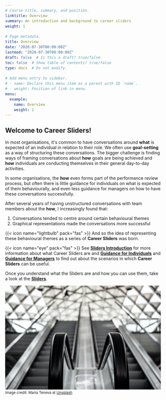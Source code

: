 ```yaml
---
# Course title, summary, and position.
linktitle: Overview
summary: An introduction and background to career sliders
weight: 1

# Page metadata.
title: Overview
date: "2020-07-30T00:00:00Z"
lastmod: "2020-07-30T00:00:00Z"
draft: false  # Is this a draft? true/false
toc: false  # Show table of contents? true/false
type: docs  # Do not modify.

# Add menu entry to sidebar.
# - name: Declare this menu item as a parent with ID `name`.
# - weight: Position of link in menu.
menu:
  example:
    name: Overview
    weight: 1
---
```


## Welcome to **Career Sliders**!

In most organisations, it's common to have conversations around **what** is expected of an individual in relation to their role. We often use **goal-setting** as a way of structuring these conversations. The bigger challenge is finding ways of framing conversations about **how** goals are being achieved and **how** individuals are conducting themselves in their general day-to-day activities.

In some organisations, the **how** even forms part of the performance review process, but often there is little guidance for individuals on what is expected of them behaviourally, and even less guidance for managers on how to have these conversations successfully.

After several years of having unstructured conversations with team members about the **how**, I increasingly found that:

1. Conversations tended to centre around certain behavioural themes
1. Graphical representations made the conversations more successful

{{< icon name="lightbulb" pack="fas" >}} And so the idea of representing these behavioural themes as a series of **Career Sliders** was born.

{{< icon name="eye" pack="fas" >}} See [**Sliders Introduction**](../../about/info/sliders-intro/) for more information about what Career Sliders are and [**Guidance for Individuals**](../../about/info/individuals/) and [**Guidance for Managers**](../../about/info/managers/) to find out about the scenarios in which **Career Sliders** can be useful.

Once you understand what the Sliders are and how you can use them, take a look at the [**Sliders**](../../sliders/info/change).

![escalator image](escalator.jpg)
<sup>Image credit: Maria Teneva at [Unsplash](unsplash.com)</sup>
